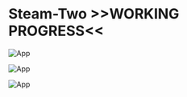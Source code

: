 # Steam-Two >>WORKING PROGRESS<<


![App](https://imgur.com/Tiz9PFB.png)

![App](https://imgur.com/1NZ8YC3.png)

![App](https://imgur.com/Y0bMO8p.png)
